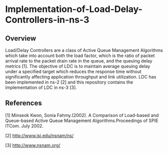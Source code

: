 # Implementation-of-Load-Delay-Controllers-in-ns-3
## Overview
Load/Delay Controllers are a class of Active Queue Management Algorithms which take into account both the load factor, which is the ratio of packet arrival rate to the packet drain rate in the queue, and the queuing delay metrics [1]. The objective of LDC is to maintain average queuing delay under a specified target which reduces the response time without significantly affecting application throughput and link utilization. LDC has been implemented in ns-2 [2] and this repository contains the implementation of LDC in ns-3 [3].
## References
[1] Minseok Kwon, Sonia Fahmy.(2002). A Comparison of Load-based and Queue-based Active Queue Management Algorithms.Proceedings of SPIE ITCom. July 2002.

[2] http://www.isi.edu/nsnam/ns/

[3] http://www.nsnam.org/
